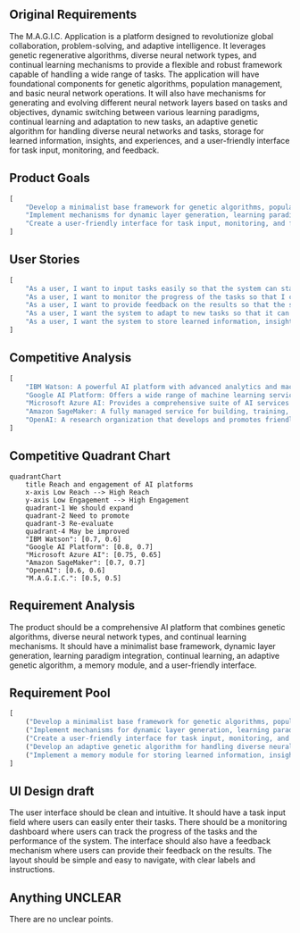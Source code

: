 ## Original Requirements
The M.A.G.I.C. Application is a platform designed to revolutionize global collaboration, problem-solving, and adaptive intelligence. It leverages genetic regenerative algorithms, diverse neural network types, and continual learning mechanisms to provide a flexible and robust framework capable of handling a wide range of tasks. The application will have foundational components for genetic algorithms, population management, and basic neural network operations. It will also have mechanisms for generating and evolving different neural network layers based on tasks and objectives, dynamic switching between various learning paradigms, continual learning and adaptation to new tasks, an adaptive genetic algorithm for handling diverse neural networks and tasks, storage for learned information, insights, and experiences, and a user-friendly interface for task input, monitoring, and feedback.

## Product Goals
```python
[
    "Develop a minimalist base framework for genetic algorithms, population management, and basic neural network operations.",
    "Implement mechanisms for dynamic layer generation, learning paradigm integration, and continual learning.",
    "Create a user-friendly interface for task input, monitoring, and feedback."
]
```

## User Stories
```python
[
    "As a user, I want to input tasks easily so that the system can start processing them.",
    "As a user, I want to monitor the progress of the tasks so that I can understand how the system is performing.",
    "As a user, I want to provide feedback on the results so that the system can learn and improve.",
    "As a user, I want the system to adapt to new tasks so that it can handle a wide range of problems.",
    "As a user, I want the system to store learned information, insights, and experiences so that it can use them in future tasks."
]
```

## Competitive Analysis
```python
[
    "IBM Watson: A powerful AI platform with advanced analytics and machine learning capabilities. However, it lacks the genetic algorithm and dynamic layer generation features of M.A.G.I.C.",
    "Google AI Platform: Offers a wide range of machine learning services and tools. But it doesn't provide the same level of task-specific neural network evolution and continual learning mechanisms.",
    "Microsoft Azure AI: Provides a comprehensive suite of AI services and tools. Yet, it doesn't have the same level of user-friendly interface for task input, monitoring, and feedback.",
    "Amazon SageMaker: A fully managed service for building, training, and deploying machine learning models. However, it lacks the dynamic learning paradigm switching and adaptive genetic algorithm features.",
    "OpenAI: A research organization that develops and promotes friendly AI for the benefit of all. But it doesn't provide the same level of global collaboration and problem-solving capabilities."
]
```

## Competitive Quadrant Chart
```mermaid
quadrantChart
    title Reach and engagement of AI platforms
    x-axis Low Reach --> High Reach
    y-axis Low Engagement --> High Engagement
    quadrant-1 We should expand
    quadrant-2 Need to promote
    quadrant-3 Re-evaluate
    quadrant-4 May be improved
    "IBM Watson": [0.7, 0.6]
    "Google AI Platform": [0.8, 0.7]
    "Microsoft Azure AI": [0.75, 0.65]
    "Amazon SageMaker": [0.7, 0.7]
    "OpenAI": [0.6, 0.6]
    "M.A.G.I.C.": [0.5, 0.5]
```

## Requirement Analysis
The product should be a comprehensive AI platform that combines genetic algorithms, diverse neural network types, and continual learning mechanisms. It should have a minimalist base framework, dynamic layer generation, learning paradigm integration, continual learning, an adaptive genetic algorithm, a memory module, and a user-friendly interface.

## Requirement Pool
```python
[
    ("Develop a minimalist base framework for genetic algorithms, population management, and basic neural network operations.", "P0"),
    ("Implement mechanisms for dynamic layer generation, learning paradigm integration, and continual learning.", "P1"),
    ("Create a user-friendly interface for task input, monitoring, and feedback.", "P0"),
    ("Develop an adaptive genetic algorithm for handling diverse neural networks and tasks.", "P2"),
    ("Implement a memory module for storing learned information, insights, and experiences.", "P2")
]
```

## UI Design draft
The user interface should be clean and intuitive. It should have a task input field where users can easily enter their tasks. There should be a monitoring dashboard where users can track the progress of the tasks and the performance of the system. The interface should also have a feedback mechanism where users can provide their feedback on the results. The layout should be simple and easy to navigate, with clear labels and instructions.

## Anything UNCLEAR
There are no unclear points.
